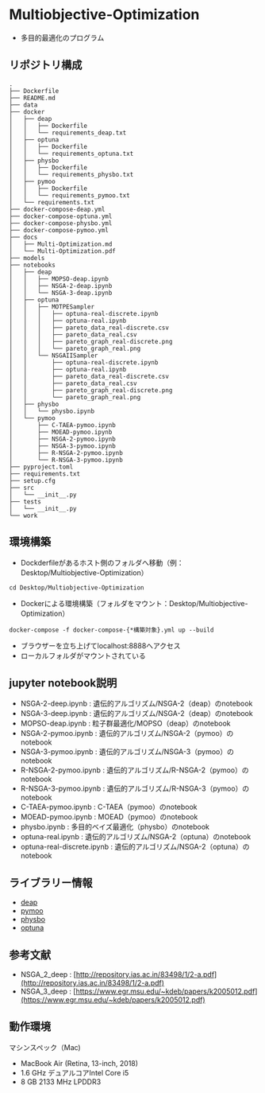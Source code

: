 # Multiobjective-Optimization
* 多目的最適化のプログラム

## リポジトリ構成
```
.
├── Dockerfile
├── README.md
├── data
├── docker
│   ├── deap
│   │   ├── Dockerfile
│   │   └── requirements_deap.txt
│   ├── optuna
│   │   ├── Dockerfile
│   │   └── requirements_optuna.txt
│   ├── physbo
│   │   ├── Dockerfile
│   │   └── requirements_physbo.txt
│   ├── pymoo
│   │   ├── Dockerfile
│   │   └── requirements_pymoo.txt
│   └── requirements.txt
├── docker-compose-deap.yml
├── docker-compose-optuna.yml
├── docker-compose-physbo.yml
├── docker-compose-pymoo.yml
├── docs
│   ├── Multi-Optimization.md
│   └── Multi-Optimization.pdf
├── models
├── notebooks
│   ├── deap
│   │   ├── MOPSO-deap.ipynb
│   │   ├── NSGA-2-deap.ipynb
│   │   └── NSGA-3-deap.ipynb
│   ├── optuna
│   │   ├── MOTPESampler
│   │   │   ├── optuna-real-discrete.ipynb
│   │   │   ├── optuna-real.ipynb
│   │   │   ├── pareto_data_real-discrete.csv
│   │   │   ├── pareto_data_real.csv
│   │   │   ├── pareto_graph_real-discrete.png
│   │   │   └── pareto_graph_real.png
│   │   └── NSGAIISampler
│   │       ├── optuna-real-discrete.ipynb
│   │       ├── optuna-real.ipynb
│   │       ├── pareto_data_real-discrete.csv
│   │       ├── pareto_data_real.csv
│   │       ├── pareto_graph_real-discrete.png
│   │       └── pareto_graph_real.png
│   ├── physbo
│   │   └── physbo.ipynb
│   └── pymoo
│       ├── C-TAEA-pymoo.ipynb
│       ├── MOEAD-pymoo.ipynb
│       ├── NSGA-2-pymoo.ipynb
│       ├── NSGA-3-pymoo.ipynb
│       ├── R-NSGA-2-pymoo.ipynb
│       └── R-NSGA-3-pymoo.ipynb
├── pyproject.toml
├── requirements.txt
├── setup.cfg
├── src
│   └── __init__.py
├── tests
│   └── __init__.py
└── work
```

## 環境構築

* Dockderfileがあるホスト側のフォルダへ移動（例：Desktop/Multiobjective-Optimization）
```
cd Desktop/Multiobjective-Optimization
```

* Dockerによる環境構築（フォルダをマウント：Desktop/Multiobjective-Optimization）
```
docker-compose -f docker-compose-{*構築対象}.yml up --build
```

* ブラウザーを立ち上げてlocalhost:8888へアクセス
* ローカルフォルダがマウントされている

## jupyter notebook説明
* NSGA-2-deep.ipynb : 遺伝的アルゴリズム/NSGA-2（deap）のnotebook
* NSGA-3-deep.ipynb : 遺伝的アルゴリズム/NSGA-2（deap）のnotebook
* MOPSO-deap.ipynb : 粒子群最適化/MOPSO（deap）のnotebook
* NSGA-2-pymoo.ipynb : 遺伝的アルゴリズム/NSGA-2（pymoo）のnotebook
* NSGA-3-pymoo.ipynb : 遺伝的アルゴリズム/NSGA-3（pymoo）のnotebook
* R-NSGA-2-pymoo.ipynb : 遺伝的アルゴリズム/R-NSGA-2（pymoo）のnotebook
* R-NSGA-3-pymoo.ipynb : 遺伝的アルゴリズム/R-NSGA-3（pymoo）のnotebook
* C-TAEA-pymoo.ipynb : C-TAEA（pymoo）のnotebook
* MOEAD-pymoo.ipynb : MOEAD（pymoo）のnotebook
* physbo.ipynb : 多目的ベイズ最適化（physbo）のnotebook
* optuna-real.ipynb : 遺伝的アルゴリズム/NSGA-2（optuna）のnotebook
* optuna-real-discrete.ipynb : 遺伝的アルゴリズム/NSGA-2（optuna）のnotebook

## ライブラリー情報
* [deap](https://github.com/DEAP/deap)
* [pymoo](https://github.com/msu-coinlab/pymoo)
* [physbo](https://github.com/issp-center-dev/PHYSBO)
* [optuna](https://github.com/optuna/optuna)

## 参考文献
* NSGA_2_deep : [http://repository.ias.ac.in/83498/1/2-a.pdf](http://repository.ias.ac.in/83498/1/2-a.pdf)
* NSGA_3_deep : [https://www.egr.msu.edu/~kdeb/papers/k2005012.pdf](https://www.egr.msu.edu/~kdeb/papers/k2005012.pdf)


## 動作環境
マシンスペック（Mac)
- MacBook Air (Retina, 13-inch, 2018)
- 1.6 GHz デュアルコアIntel Core i5
- 8 GB 2133 MHz LPDDR3
